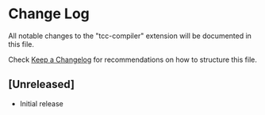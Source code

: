 # Change Log
All notable changes to the "tcc-compiler" extension will be documented in this file.

Check [Keep a Changelog](http://keepachangelog.com/) for recommendations on how to structure this file.

## [Unreleased]
- Initial release